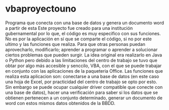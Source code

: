 # vbaproyectouno
Programa que conecta con una base de datos y genera un documento word a partir de esta
Este proyecto fue creado para una institución gubernamental por lo que, el código es muy especifico con sus funciones. No es por la aplicación en sí que se comparte el código, si no por este ultimo y las funciones que realiza. Para que otras personas puedan aprovecharlo, modificarlo; aprender a programar o aprender a solucionar ciertos problemas que pueden surgir.
La idea original era realizarlo en Java o Python pero debido a las limitaciones del centro de trabajo se tuvo que obtar por algo más accesible y senccilo, VBA, con el que se puede trabajar en conjunto con las aplicaciones de la paqueteria Office.
Las funciones que realiza esta aplicacion son: conectarse a una base de datos (en este caso una hoja de Excel, por practicidad del centro de trabajo se opto por esto. Sin embargo se puede ocupar cualquier driver compatible que conecte con una base de datos), hacer una verificación para saber si los datos que se obtienen pertenecen a un conjunto determinado, generar un documento de word con estos mismos datos obtenidos de la BBDD.

